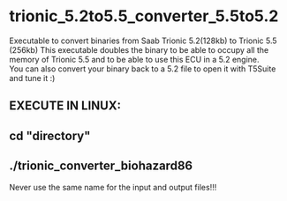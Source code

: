 # trionic_5.2to5.5_converter_5.5to5.2
Executable to convert binaries from Saab Trionic 5.2(128kb) to Trionic 5.5 (256kb) 
This executable doubles the binary to be able to occupy all the memory of Trionic 5.5 and to be able to use this ECU in a 5.2 engine.  
You can also convert your binary back to a 5.2 file to open it with T5Suite and tune it :)

EXECUTE IN LINUX:
---------------------
cd "directory" 
---------------------
./trionic_converter_biohazard86
---------------------


Never use the same name for the input and output files!!!
